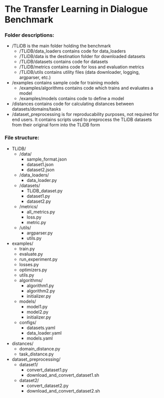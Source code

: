 # The Transfer Learning in Dialogue Benchmark

### Folder descriptions:

- /TLiDB is the main folder holding the benchmark
    - /TLiDB/data_loaders contains code for data_loaders
    - /TLiDB/data is the destination folder for downloaded datasets
    - /TLiDB/datasets contains code for datasets
    - /TLiDB/metrics contains code for loss and evaluation metrics
    - /TLiDB/utils contains utility files (data downloader, logging, argparser, etc.)
- /examples contains sample code for training models
    - /examples/algorithms contains code which trains and evaluates a model
    - /examples/models contains code to define a model
- /distances contains code for calculating distances between datasets/domains/tasks
- /dataset_preprocessing is for reproducability purposes, not required for end users. It contains scripts used to preprocess the TLiDB datasets from their original form into the TLiDB form


### File structure:

- TLiDB/
    - /data/
        - sample_format.json
        - dataset1.json
        - dataset2.json
    - /data_loaders/
        - data_loader.py
    - /datasets/
        - TLiDB_dataset.py
        - dataset1.py
        - dataset2.py
    - /metrics/
        - all_metrics.py
        - loss.py
        - metric.py
    - /utils/
        - argparser.py
        - utils.py
- examples/
    - train.py
    - evaluate.py
    - run_experiment.py
    - losses.py
    - optimizers.py
    - utils.py
    - algorithms/
        - algorithm1.py
        - algorithm2.py
        - initializer.py
    - models/
        - model1.py
        - model2.py
        - initializer.py
    - configs/
        - datasets.yaml
        - data_loader.yaml
        - models.yaml
- distances/
    - domain_distance.py
    - task_distance.py
- dataset_preprocessing/
    - dataset1/
        - convert_dataset1.py
        - download_and_convert_dataset1.sh
    - dataset2/
        - convert_dataset2.py
        - download_and_convert_dataset2.sh
